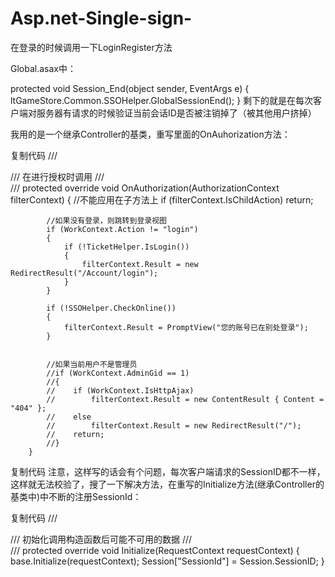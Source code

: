 # Asp.net-Single-sign-
在登录的时候调用一下LoginRegister方法

Global.asax中：

protected void Session_End(object sender, EventArgs e)
        {
            ltGameStore.Common.SSOHelper.GlobalSessionEnd();
        }
剩下的就是在每次客户端对服务器有请求的时候验证当前会话ID是否被注销掉了（被其他用户挤掉）

我用的是一个继承Controller的基类，重写里面的OnAuhorization方法：

复制代码
/// <summary>
        /// 在进行授权时调用
        /// </summary>
        /// <param name="filterContext"></param>
        protected override void OnAuthorization(AuthorizationContext filterContext)
        {
            //不能应用在子方法上
            if (filterContext.IsChildAction)
                return;

            //如果没有登录，则跳转到登录视图
            if (WorkContext.Action != "login")
            {
                if (!TicketHelper.IsLogin())
                {
                    filterContext.Result = new RedirectResult("/Account/login");
                }
            }

            if (!SSOHelper.CheckOnline())
            {
                filterContext.Result = PromptView("您的账号已在别处登录");
            }


            //如果当前用户不是管理员
            //if (WorkContext.AdminGid == 1)
            //{
            //    if (WorkContext.IsHttpAjax)
            //        filterContext.Result = new ContentResult { Content = "404" };
            //    else
            //        filterContext.Result = new RedirectResult("/");
            //    return;
            //}
        }
复制代码
注意，这样写的话会有个问题，每次客户端请求的SessionID都不一样，这样就无法校验了，搜了一下解决方法，在重写的Initialize方法(继承Controller的基类中)中不断的注册SessionId：

复制代码
/// <summary>
        /// 初始化调用构造函数后可能不可用的数据
        /// </summary>
        /// <param name="requestContext"></param>
        protected override void Initialize(RequestContext requestContext)
        {
            base.Initialize(requestContext);
            Session["SessionId"] = Session.SessionID;
        }
